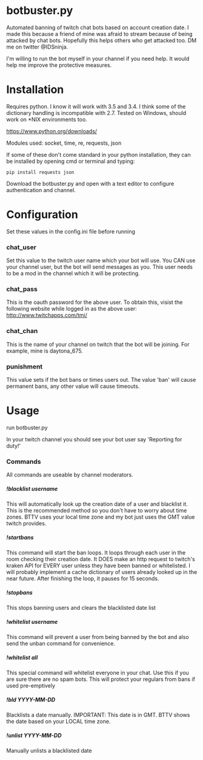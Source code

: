 # botbuster.py
Automated banning of twitch chat bots based on account creation date. I made this because a friend of mine was afraid to stream because of being attacked by chat bots. Hopefully this helps others who get attacked too. DM me on twitter @IDSninja.

I'm willing to run the bot myself in your channel if you need help. It would help me improve the protective measures.


# Installation

Requires python. I know it will work with 3.5 and 3.4. I think some of the dictionary handling is incompatible with 2.7.
Tested on Windows, should work on *NIX environments too.

https://www.python.org/downloads/

Modules used: socket, time, re, requests, json

If some of these don't come standard in your python installation, they can be installed by opening cmd or terminal and typing:

```pip install requests json```

Download the botbuster.py and open with a text editor to configure authentication and channel.

# Configuration

Set these values in the config.ini file before running

### chat_user 
Set this value to the twitch user name which your bot will use. You CAN use your channel user, but the bot will send messages as you.
This user needs to be a mod in the channel which it will be protecting.

### chat_pass
This is the oauth password for the above user. To obtain this, visist the following website while logged in as the above user:
http://www.twitchapps.com/tmi/

### chat_chan
This is the name of your channel on twitch that the bot will be joining. For example, mine is daytona_675.

### punishment
This value sets if the bot bans or times users out. The value 'ban' will cause permanent bans, any other value will cause timeouts. 

# Usage

run botbuster.py

In your twitch channel you should see your bot user say 'Reporting for duty!'

### Commands
All commands are useable by channel moderators.

##### !blacklist username
This will automatically look up the creation date of a user and blacklist it. This is the recommended method so you don't have to worry about time zones. BTTV uses your local time zone and my bot just uses the GMT value twitch provides.

##### !startbans
This command will start the ban loops. It loops through each user in the room checking their creation date. It DOES make an http request to twitch's kraken API for EVERY user unless they have been banned or whitelisted. I will probably implement a cache dictionary of users already looked up in the near future. After finishing the loop, it pauses for 15 seconds.

##### !stopbans
This stops banning users and clears the blacklisted date list

##### !whitelist username
This command will prevent a user from being banned by the bot and also send the unban command for convenience. 

##### !whitelist all
This special command will whitelist everyone in your chat. Use this if you are sure there are no spam bots. This will protect your regulars from bans if used pre-emptively 

##### !bld YYYY-MM-DD
Blacklists a date manually. IMPORTANT: This date is in GMT. BTTV shows the date based on your LOCAL time zone.

##### !unlist YYYY-MM-DD
Manually unlists a blacklisted date
